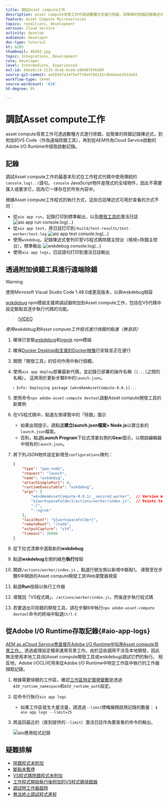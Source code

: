 ```yaml
---
title: 調試Asset compute工作
description: asset compute背景工作可透過數種方式進行除錯，從簡單的除錯記錄陳述式，到附加的VS Code（作為遠端除錯工具），再到從AEM作為Cloud Service啟動的Adobe I/O Runtime中提取啟動記錄。
feature: Asset Compute Microservices
topics: renditions, development
version: Cloud Service
activity: develop
audience: developer
doc-type: tutorial
kt: 6285
thumbnail: 40383.jpg
topic: Integrations, Development
role: Developer
level: Intermediate, Experienced
exl-id: 4dea9cc4-2133-4ceb-8ced-e9b9874f6d89
source-git-commit: ad203d7a34f5eff7de4768131c9b4ebae261da93
workflow-type: tm+mt
source-wordcount: '618'
ht-degree: 0%

---
```


# 調試Asset compute工作

asset compute背景工作可透過數種方式進行除錯，從簡單的除錯記錄陳述式，到附加的VS Code（作為遠端除錯工具），再到從AEM作為Cloud Service啟動的Adobe I/O Runtime中提取啟動記錄。

## 記錄

調試Asset compute工作的最基本形式在工作程式代碼中使用傳統的`console.log(..)`語句。 `console` JavaScript物件是隱式的全域物件，因此不需要匯入或要求它，因為它一律存在於所有內容中。

根據Asset compute工作程式的執行方式，這些日誌陳述式可用於查看的方式不同：

+ 從`aio app run`，記錄打印到標準輸出，以及[開發工具的](../develop/development-tool.md)激活日誌
   ![aio app run console.log(...)](./assets/debug/console-log__aio-app-run.png)
+ 從`aio app test`，將日誌打印到`/build/test-results/test-worker/test.log`
   ![aio app test console.log(...)](./assets/debug/console-log__aio-app-test.png)
+ 使用`wskdebug`，記錄陳述式會列印至VS程式碼除錯主控台（檢視>除錯主控台），標準輸出
   ![wskdebug console.log(...)](./assets/debug/console-log__wskdebug.png)
+ 使用`aio app logs`，日誌語句打印到激活日誌輸出

## 透過附加偵錯工具進行遠端除錯

>[!WARNING]
>
>使用Microsoft Visual Studio Code 1.48.0或更高版本，以與wskdebug相容

[wskdebug](https://www.npmjs.com/package/@openwhisk/wskdebug) npm模組支援將調試器附加到Asset compute工作，包括在VS代碼中設定斷點並逐步執行代碼的功能。

>[!VIDEO](https://video.tv.adobe.com/v/40383/?quality=12&learn=on)

_使用wskdebug對Asset compute工作程式進行偵錯的點進（無音訊）_

1. 確保已安裝[wskdebug](../set-up/development-environment.md#wskdebug)和[ngrok](../set-up/development-environment.md#ngork) npm模組
1. 確保[Docker Desktop和支援的Docker映像](../set-up/development-environment.md#docker)已安裝並正在運行
1. 關閉「開發工具」的任何作用中執行個體。
1. 使用`aio app deploy`部署最新代碼，並記錄已部署的操作名稱（`[...]`之間的名稱）。 這將用於更新步驟8中的`launch.json`。

   ```
   ℹ Info: Deploying package [wkndAemAssetCompute-0.0.1]...
   ```


1. 使用命令`npx adobe-asset-compute devtool`啟動Asset compute開發工具的新實例
1. 在VS程式碼中，點選左側導覽中的「除錯」圖示
   + 如果出現提示，請點選&#x200B;__建立launch.json檔案> Node.js__&#x200B;以建立新的`launch.json`檔案。
   + 否則，點選&#x200B;__Launch Program__&#x200B;下拉式清單右側的&#x200B;__Gear__&#x200B;圖示，以開啟編輯器中現有的`launch.json`。
1. 將下列JSON物件設定新增至`configurations`陣列：

   ```json
   {
       "type": "pwa-node",
       "request": "launch",
       "name": "wskdebug",
       "attachSimplePort": 0,
       "runtimeExecutable": "wskdebug",
       "args": [
           "wkndAemAssetCompute-0.0.1/__secured_worker",  // Version must match your Asset Compute worker's version
           "${workspaceFolder}/actions/worker/index.js",  // Points to your worker
           "-l",
           "--ngrok"
       ],
       "localRoot": "${workspaceFolder}",
       "remoteRoot": "/code",
       "outputCapture": "std",
       "timeout": 30000
   }
   ```

1. 從下拉式清單中選取新的&#x200B;__wskdebug__
1. 點選&#x200B;__wskdebug__&#x200B;左側的綠色&#x200B;__執行__&#x200B;按鈕
1. 開啟`/actions/worker/index.js` ，點選行號左側以新增中斷點1。 導覽至在步驟6中開啟的Asset compute開發工具Web瀏覽器視窗
1. 點選&#x200B;__Run__&#x200B;按鈕以執行工作器
1. 導覽回「VS程式碼」、`/actions/worker/index.js`，然後逐步執行程式碼
1. 若要退出可除錯的開發工具，請在步驟6中執行`npx adobe-asset-compute devtool`命令的終端中點選`Ctrl-C`

## 從Adobe I/O Runtime存取記錄{#aio-app-logs}

[AEM as aCloud Service會直接在Adobe I/O Runtime中叫用Asset compute背景工作，](../deploy/processing-profiles.md) 透過處理設定檔來運用背景工作。由於這些調用不涉及本地開發，因此無法使用本地工具(如Asset compute開發工具或wskdebug)調試它們的執行。 相反地，Adobe I/OCLI可用來從Adobe I/O Runtime中特定工作區中執行的工作器擷取記錄。

1. 根據需要偵錯的工作區，確認[工作區特定環境變數](../deploy/runtime.md)是透過`AIO_runtime_namespace`和`AIO_runtime_auth`設定。
1. 從命令行執行`aio app logs`
   + 如果工作區發生大量流量，請透過`--limit`標幟展開啟用記錄的數量：
      `$ aio app logs --limit=25`
1. 將返回最近的（直到提供的`--limit`）激活日誌作為要查看的命令的輸出。

   ![aio應用程式記錄](./assets/debug/aio-app-logs.png)

## 疑難排解

+ [除錯程式未附加](../troubleshooting.md#debugger-does-not-attach)
+ [斷點未暫停](../troubleshooting.md#breakpoints-no-pausing)
+ [VS程式碼除錯程式未附加](../troubleshooting.md#vs-code-debugger-not-attached)
+ [工作程式開始執行後附加的VS程式碼偵錯器](../troubleshooting.md#vs-code-debugger-attached-after-worker-execution-began)
+ [調試時工作器超時](../troubleshooting.md#worker-times-out-while-debugging)
+ [無法終止調試程式進程](../troubleshooting.md#cannot-terminate-debugger-process)
